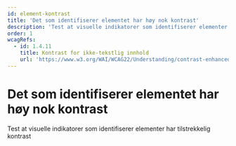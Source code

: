 ```yaml
---
id: element-kontrast
title: 'Det som identifiserer elementet har høy nok kontrast'
description: 'Test at visuelle indikatorer som identifiserer elementer har tilstrekkelig kontrast'
order: 1
wcagRefs:
  - id: 1.4.11
    title: Kontrast for ikke-tekstlig innhold
    url: 'https://www.w3.org/WAI/WCAG22/Understanding/contrast-enhanced'
---
```


# Det som identifiserer elementet har høy nok kontrast

Test at visuelle indikatorer som identifiserer elementer har tilstrekkelig kontrast

